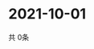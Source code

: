 # 2021-10-01
  共 0条

  <!-- BEGIN -->
  <!-- 最后更新时间Fri Oct 01 2021 19:02:17 GMT+0000 (Coordinated Universal Time) -->
  
  <!-- END -->
  
  